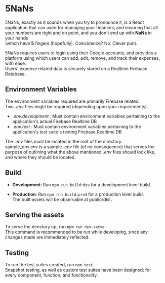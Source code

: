 # 5NaNs
5NaNs, exactly as it sounds when you try to pronounce it, is a React application that can used for managing your finances, and ensuring that all your numbers are right and on point, and you don't end up with **NaNs** in your hands <br>(which have **5** fingers (hopefully). Coincidence? No. Clever pun).

5NaNs requires users to login using their Google accounts, and provides a platform using which users can add, edit, remove, and track their expenses, with ease.<br>
Users' expense related data is securely stored on a Realtime Firebase Database.

## Environment Variables
The environment variables required are primarily Firebase related. <br>
Two *.env* files might be required (depending upon your requirements).
*   *.env.development* : Must contain environment variables pertaining to the application's actual Firebase Realtime DB
*   *.env.test* : Must contain environment variables pertaining to the application's test suite's testing Firebase Realtime DB

The *.env* files must be located in the root of the directory.<br>
sample_env.env is a sample .env file (of no consequence) that serves the purpose of outlining what the above mentioned *.env* files should look like, and where they should be located.

## Build

*   **Development**:
    Run ```npm run build:dev``` for a development level build.

*   **Production**:
    Run ```npm run build:prod``` for a production level build.<br>
The built assets will be observable at public/dist.

## Serving the assets

To serve the directory up, run `npm run dev-serve`.<br>
This command is recommended to be run while developing, since any changes made are immediately reflected.

## Testing

To run the test suites created, run `npm test`.<br>
Snapshot testing, as well as custom test suites have been designed; for every component, function, and functionality.
